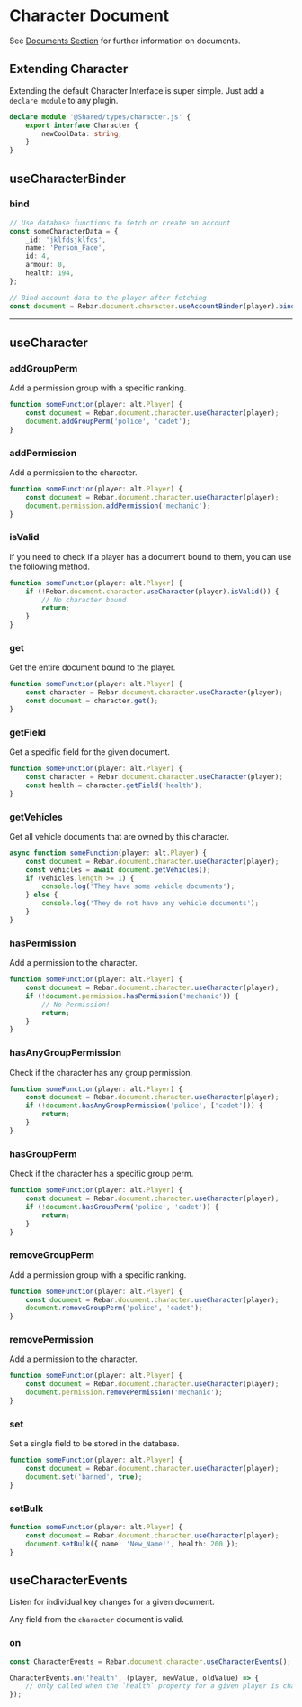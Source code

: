# Character Document

See [Documents Section](./index.md) for further information on documents.

## Extending Character

Extending the default Character Interface is super simple. Just add a `declare module` to any plugin.

```ts
declare module '@Shared/types/character.js' {
    export interface Character {
        newCoolData: string;
    }
}
```

## useCharacterBinder

### bind

```ts
// Use database functions to fetch or create an account
const someCharacterData = {
    _id: 'jklfdsjklfds',
    name: 'Person_Face',
    id: 4,
    armour: 0,
    health: 194,
};

// Bind account data to the player after fetching
const document = Rebar.document.character.useAccountBinder(player).bind(someCharacterData);
```

---

## useCharacter

### addGroupPerm

Add a permission group with a specific ranking.

```ts
function someFunction(player: alt.Player) {
    const document = Rebar.document.character.useCharacter(player);
    document.addGroupPerm('police', 'cadet');
}
```

### addPermission

Add a permission to the character.

```ts
function someFunction(player: alt.Player) {
    const document = Rebar.document.character.useCharacter(player);
    document.permission.addPermission('mechanic');
}
```

### isValid

If you need to check if a player has a document bound to them, you can use the following method.

```ts
function someFunction(player: alt.Player) {
    if (!Rebar.document.character.useCharacter(player).isValid()) {
        // No character bound
        return;
    }
}
```

### get

Get the entire document bound to the player.

```ts
function someFunction(player: alt.Player) {
    const character = Rebar.document.character.useCharacter(player);
    const document = character.get();
}
```

### getField

Get a specific field for the given document.

```ts
function someFunction(player: alt.Player) {
    const character = Rebar.document.character.useCharacter(player);
    const health = character.getField('health');
}
```

### getVehicles

Get all vehicle documents that are owned by this character.

```ts
async function someFunction(player: alt.Player) {
    const document = Rebar.document.character.useCharacter(player);
    const vehicles = await document.getVehicles();
    if (vehicles.length >= 1) {
        console.log('They have some vehicle documents');
    } else {
        console.log('They do not have any vehicle documents');
    }
}
```

### hasPermission

Add a permission to the character.

```ts
function someFunction(player: alt.Player) {
    const document = Rebar.document.character.useCharacter(player);
    if (!document.permission.hasPermission('mechanic')) {
        // No Permission!
        return;
    }
}
```

### hasAnyGroupPermission

Check if the character has any group permission.

```ts
function someFunction(player: alt.Player) {
    const document = Rebar.document.character.useCharacter(player);
    if (!document.hasAnyGroupPermission('police', ['cadet'])) {
        return;
    }
}
```

### hasGroupPerm

Check if the character has a specific group perm.

```ts
function someFunction(player: alt.Player) {
    const document = Rebar.document.character.useCharacter(player);
    if (!document.hasGroupPerm('police', 'cadet')) {
        return;
    }
}
```

### removeGroupPerm

Add a permission group with a specific ranking.

```ts
function someFunction(player: alt.Player) {
    const document = Rebar.document.character.useCharacter(player);
    document.removeGroupPerm('police', 'cadet');
}
```

### removePermission

Add a permission to the character.

```ts
function someFunction(player: alt.Player) {
    const document = Rebar.document.character.useCharacter(player);
    document.permission.removePermission('mechanic');
}
```

### set

Set a single field to be stored in the database.

```ts
function someFunction(player: alt.Player) {
    const document = Rebar.document.character.useCharacter(player);
    document.set('banned', true);
}
```

### setBulk

```ts
function someFunction(player: alt.Player) {
    const document = Rebar.document.character.useCharacter(player);
    document.setBulk({ name: 'New_Name!', health: 200 });
}
```

## useCharacterEvents

Listen for individual key changes for a given document.

Any field from the `character` document is valid.

### on

```ts
const CharacterEvents = Rebar.document.character.useCharacterEvents();

CharacterEvents.on('health', (player, newValue, oldValue) => {
    // Only called when the `health` property for a given player is changed
});
```
